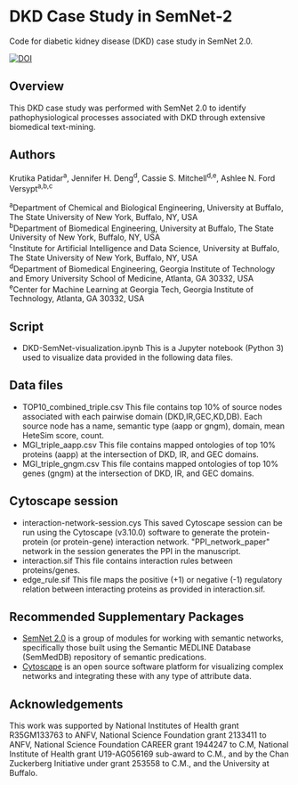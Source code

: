 # DKD Case Study in SemNet-2
Code for diabetic kidney disease (DKD) case study in SemNet 2.0.

[![DOI]()]()

## Overview
This DKD case study was performed with SemNet 2.0 to identify pathophysiological processes associated with DKD through extensive biomedical text-mining. 

## Authors
Krutika Patidar<sup>a</sup>,  Jennifer H. Deng<sup>d</sup>, Cassie S. Mitchell<sup>d,e</sup>, Ashlee N. Ford Versypt<sup>a,b,c</sup> 

<sup>a</sup>Department of Chemical and Biological Engineering, University at Buffalo, The State University of New York, Buffalo, NY, USA<br/>
<sup>b</sup>Department of Biomedical Engineering, University at Buffalo, The State University of New York, Buffalo, NY, USA<br/>
<sup>c</sup>Institute for Artificial Intelligence and Data Science, University at Buffalo, The State University of New York, Buffalo, NY, USA<br/>
<sup>d</sup>Department of Biomedical Engineering, Georgia Institute of Technology and Emory University School of Medicine, Atlanta, GA 30332, USA<br/>
<sup>e</sup>Center for Machine Learning at Georgia Tech, Georgia Institute of Technology, Atlanta, GA 30332, USA<br/>


## Script

* DKD-SemNet-visualization.ipynb This is a Jupyter notebook (Python 3) used to visualize data provided in the following data files.

## Data files

* TOP10_combined_triple.csv This file contains top 10% of source nodes associated with each pairwise domain (DKD,IR,GEC,KD,DB). Each source node has a name, semantic type (aapp or gngm), domain, mean HeteSim score, count. 
* MGI_triple_aapp.csv This file contains mapped ontologies of top 10% proteins (aapp) at the intersection of DKD, IR, and GEC domains.
* MGI_triple_gngm.csv This file contains mapped ontologies of top 10% genes (gngm) at the intersection of DKD, IR, and GEC domains.

## Cytoscape session
* interaction-network-session.cys This saved Cytoscape session can be run using the Cytoscape (v3.10.0) software to generate the protein-protein (or protein-gene) interaction network. "PPI_network_paper" network in the session generates the PPI in the manuscript.
* interaction.sif This file contains interaction rules between proteins/genes.
* edge_rule.sif This file maps the positive (+1) or negative (-1) regulatory relation between interacting proteins as provided in interaction.sif. 

## Recommended Supplementary Packages
* [SemNet 2.0](https://github.com/pathology-dynamics/semnet-2) is a group of modules for working with semantic networks, specifically those built using the Semantic MEDLINE Database (SemMedDB) repository of semantic predications.
* [Cytoscape](https://cytoscape.org/) is an open source software platform for visualizing complex networks and integrating these with any type of attribute data.
  
## Acknowledgements
This work was supported by National Institutes of Health grant R35GM133763 to ANFV, National Science Foundation grant 2133411 to ANFV, National Science Foundation CAREER grant 1944247 to C.M, National Institute of Health grant U19-AG056169 sub-award to C.M., and by the Chan Zuckerberg Initiative under grant 253558 to C.M., and the University at Buffalo. 
